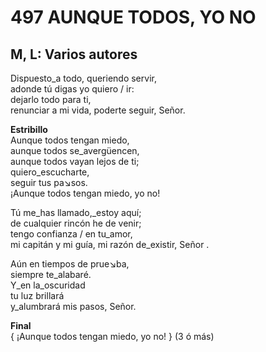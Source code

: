 # 497 AUNQUE TODOS, YO NO

## M, L: Varios autores

Dispuesto_a todo, queriendo servir,  
adonde tú digas yo quiero / ir:  
dejarlo todo para ti,  
renunciar a mi vida, poderte seguir, Señor.  

**Estribillo**  
Aunque todos tengan miedo,  
aunque todos se_avergüencen,  
aunque todos vayan lejos de ti;  
quiero_escucharte,  
seguir tus pa↘sos.  
¡Aunque todos tengan miedo, yo no!  

Tú me_has llamado,_estoy aquí;  
de cualquier rincón he de venir;  
tengo confianza / en tu_amor,  
mi capitán y mi guía, mi razón de_existir, Señor .  

Aún en tiempos de prue↘ba,  
siempre te_alabaré.  
Y_en la_oscuridad  
tu luz brillará  
y_alumbrará mis pasos, Señor.  

**Final**  
{ ¡Aunque todos tengan miedo, yo no! } (3 ó más)  

